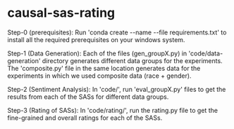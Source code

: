 # causal-sas-rating
Step-0 (prerequisites): Run 'conda create --name <env> --file requirements.txt' to install all the required prerequisites on your windows system.

Step-1 (Data Generation): Each of the files (gen_groupX.py) in 'code/data-generation' directory generates different data groups for the experiments. The 'composite.py' file in the same location generates data for the experiments in which we used composite data (race + gender).


Step-2 (Sentiment Analysis): In 'code/', run 'eval_groupX.py' files to get the results from each of the SASs for different data groups.


Step-3 (Rating of SASs): In 'code/rating/', run the rating.py file to get the fine-grained and overall ratings for each of the SASs.

